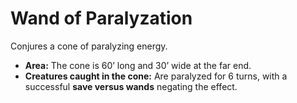 # Wand of Paralyzation

Conjures a cone of paralyzing energy.

- **Area:** The cone is 60’ long and 30’ wide at the far end.
- **Creatures caught in the cone:** Are paralyzed for 6 turns, with a successful **save versus wands** negating the effect.